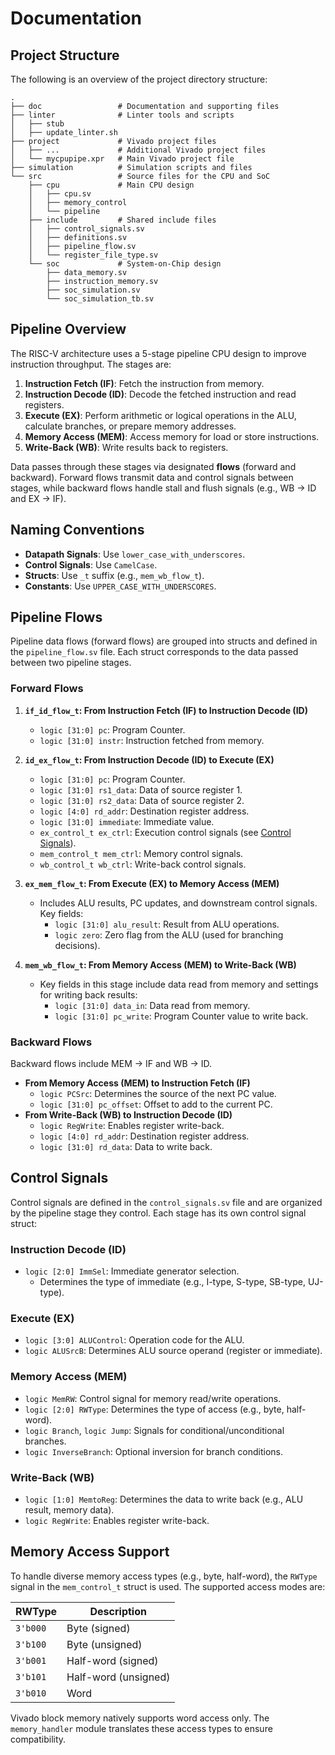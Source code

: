 # Documentation

## Project Structure

The following is an overview of the project directory structure:

```plaintext
.
├── doc                 # Documentation and supporting files
├── linter              # Linter tools and scripts
│   ├── stub
│   ├── update_linter.sh
├── project             # Vivado project files
│   ├── ...             # Additional Vivado project files
│   └── mycpupipe.xpr   # Main Vivado project file
├── simulation          # Simulation scripts and files
└── src                 # Source files for the CPU and SoC
    ├── cpu             # Main CPU design
    │   ├── cpu.sv
    │   ├── memory_control
    │   └── pipeline
    ├── include         # Shared include files
    │   ├── control_signals.sv
    │   ├── definitions.sv
    │   ├── pipeline_flow.sv
    │   └── register_file_type.sv
    └── soc             # System-on-Chip design
        ├── data_memory.sv
        ├── instruction_memory.sv
        ├── soc_simulation.sv
        └── soc_simulation_tb.sv
```

## Pipeline Overview

The RISC-V architecture uses a 5-stage pipeline CPU design to improve instruction throughput. The stages are:

1. **Instruction Fetch (IF)**: Fetch the instruction from memory.
2. **Instruction Decode (ID)**: Decode the fetched instruction and read registers.
3. **Execute (EX)**: Perform arithmetic or logical operations in the ALU, calculate branches, or prepare memory addresses.
4. **Memory Access (MEM)**: Access memory for load or store instructions.
5. **Write-Back (WB)**: Write results back to registers.

Data passes through these stages via designated **flows** (forward and backward). Forward flows transmit data and control signals between stages, while backward flows handle stall and flush signals (e.g., WB → ID and EX → IF).

## Naming Conventions

- **Datapath Signals**: Use `lower_case_with_underscores`.
- **Control Signals**: Use `CamelCase`.
- **Structs**: Use `_t` suffix (e.g., `mem_wb_flow_t`).
- **Constants**: Use `UPPER_CASE_WITH_UNDERSCORES`.

## Pipeline Flows

Pipeline data flows (forward flows) are grouped into structs and defined in the `pipeline_flow.sv` file. Each struct corresponds to the data passed between two pipeline stages.

### Forward Flows

1. **`if_id_flow_t`: From Instruction Fetch (IF) to Instruction Decode (ID)**
   - `logic [31:0] pc`: Program Counter.
   - `logic [31:0] instr`: Instruction fetched from memory.

2. **`id_ex_flow_t`: From Instruction Decode (ID) to Execute (EX)**
   - `logic [31:0] pc`: Program Counter.
   - `logic [31:0] rs1_data`: Data of source register 1.
   - `logic [31:0] rs2_data`: Data of source register 2.
   - `logic [4:0] rd_addr`: Destination register address.
   - `logic [31:0] immediate`: Immediate value.
   - `ex_control_t ex_ctrl`: Execution control signals (see [Control Signals](#control-signals)).
   - `mem_control_t mem_ctrl`: Memory control signals.
   - `wb_control_t wb_ctrl`: Write-back control signals.

3. **`ex_mem_flow_t`: From Execute (EX) to Memory Access (MEM)**
   - Includes ALU results, PC updates, and downstream control signals. Key fields:
     - `logic [31:0] alu_result`: Result from ALU operations.
     - `logic zero`: Zero flag from the ALU (used for branching decisions).

4. **`mem_wb_flow_t`: From Memory Access (MEM) to Write-Back (WB)**
   - Key fields in this stage include data read from memory and settings for writing back results:
     - `logic [31:0] data_in`: Data read from memory.
     - `logic [31:0] pc_write`: Program Counter value to write back.

### Backward Flows

Backward flows include MEM -> IF and WB -> ID.

- **From Memory Access (MEM) to Instruction Fetch (IF)**
  - `logic PCSrc`: Determines the source of the next PC value.
  - `logic [31:0] pc_offset`: Offset to add to the current PC.
- **From Write-Back (WB) to Instruction Decode (ID)**
  - `logic RegWrite`: Enables register write-back.
  - `logic [4:0] rd_addr`: Destination register address.
  - `logic [31:0] rd_data`: Data to write back.

## Control Signals

Control signals are defined in the `control_signals.sv` file and are organized by the pipeline stage they control. Each stage has its own control signal struct:

### Instruction Decode (ID)

- `logic [2:0] ImmSel`: Immediate generator selection.
  - Determines the type of immediate (e.g., I-type, S-type, SB-type, UJ-type).

### Execute (EX)

- `logic [3:0] ALUControl`: Operation code for the ALU.
- `logic ALUSrcB`: Determines ALU source operand (register or immediate).

### Memory Access (MEM)

- `logic MemRW`: Control signal for memory read/write operations.
- `logic [2:0] RWType`: Determines the type of access (e.g., byte, half-word).
- `logic Branch`, `logic Jump`: Signals for conditional/unconditional branches.
- `logic InverseBranch`: Optional inversion for branch conditions.

### Write-Back (WB)

- `logic [1:0] MemtoReg`: Determines the data to write back (e.g., ALU result, memory data).
- `logic RegWrite`: Enables register write-back.

## Memory Access Support

To handle diverse memory access types (e.g., byte, half-word), the `RWType` signal in the `mem_control_t` struct is used. The supported access modes are:

| RWType   | Description         |
|----------|---------------------|
| `3'b000` | Byte (signed)       |
| `3'b100` | Byte (unsigned)     |
| `3'b001` | Half-word (signed)  |
| `3'b101` | Half-word (unsigned)|
| `3'b010` | Word                |

Vivado block memory natively supports word access only. The `memory_handler` module translates these access types to ensure compatibility.
